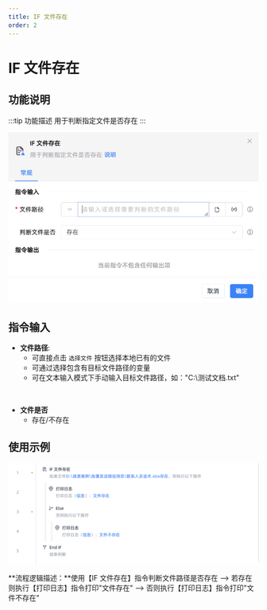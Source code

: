 ```yaml
---
title: IF 文件存在
order: 2
---
```


# IF 文件存在

## 功能说明

:::tip 功能描述
用于判断指定文件是否存在
:::

![alt text](<assets/IF File Exists/image.png>)

## 指令输入

- **文件路径**:
    - 可直接点击 `选择文件` 按钮选择本地已有的文件
    - 可通过选择包含有目标文件路径的变量
    - 可在文本输入模式下手动输入目标文件路径，如："C:\测试文档.txt"

<br>

- **文件是否**
    - 存在/不存在

## 使用示例

![image-20250225205401160](../../assets/image-20250225205401160.png)

**流程逻辑描述：**使用【IF 文件存在】指令判断文件路径是否存在 --> 若存在则执行【打印日志】指令打印"文件存在" --> 否则执行【打印日志】指令打印"文件不存在"

